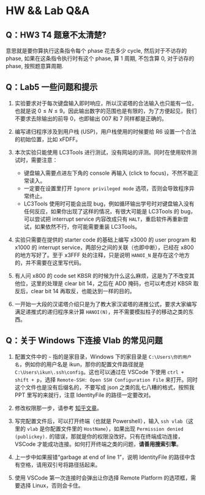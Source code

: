 # HW && Lab Q&A

## Q：HW3 T4 题意不太清楚?

意思就是要你算执行这条指令每个 phase 花去多少 cycle, 然后对于不访存的 phase, 如果在这条指令执行时有这个 phase, 算 1 周期, 不包含算 0, 对于访存的 phase, 按照题意算周期.

## Q：Lab5 一些问题和提示

1. 实验要求对于每次键盘输入即时响应，所以汉诺塔的合法输入也只能有一位，也就是说 $0\le N\le 9$。因此输出数字的范围也是有限的，为了方便起见，我们不要求去除输出的前导 0，也即输出 007 和 7 同样都是正确的。

2. 编写递归程序涉及到用户栈 (USP)，用户栈使用的时候要给 R6 设置一个合法的初始位置，比如 xFDFF。

3. 本次实验只能使用 LC3Tools 进行测试，没有网站的评测。同时在使用软件测试时，需要注意：
    - 键盘输入需要点进左下角的 console 再输入 (click to focus)，不然不能正常读入。
    - 一定要在设置里打开 `Ignore privileged mode` 选项，否则会导致程序异常终止。
    - LC3Tools 使用时可能会出现 bug，例如循环输出学号时对键盘输入没有任何反应，如果你出现了这样的情况，有很大可能是 LC3Tools 的 bug，可以尝试把 interrupt service 内容改成只有 `HALT`，重启软件再重新尝试，如果依然不行，你可能需要重装 LC3Tools。

4. 实验只需要在提供的 starter code 的基础上编写 x3000 的 user program 和 x1000 的 interrupt service，两部分之间的关联（也即中断），已经在 x800 的地方写好了。至于 x3FFF 处的注释，只是说明 `HANOI_N` 是存在这个地方的，并不需要在这里写代码。

5. 有人问 x800 的 code set KBSR 的时候为什么这么麻烦，这是为了不改变其他位，这里的处理是 clear bit 14，之后在 ADD 掩码，也可以考虑对 KBSR 取反后，clear bit 14 再取反，也能达到一样的目的。

6. 一开始一大段的汉诺塔介绍只是为了教大家汉诺塔的递推公式，要求大家编写满足递推式的递归程序来计算 `HANOI(N)`，并不需要模拟柱子的移动之类的东西。

## Q：关于 Windows 下连接 Vlab 的常见问题

1. 配置文件中的 `~` 指的是家目录，Windows 下的家目录是 `C:\Users\你的用户名`，例如你的用户名是 ikun，那你的配置文件路径就是 `C:\Users\ikun\.ssh\config`。这也可以通过在 VSCode 下使用 `ctrl + shift + p`，选择 `Remote-SSH: Open SSH Configuration File` 来打开。同时这个文件也是没有后缀名的，不要写成 json 之类的乱七八糟的格式，按照我 PPT 里写的来就行，注意 IdentityFile 的路径一定要改对。

2. 修改权限那一步，请参考 [知乎文章](https://zhuanlan.zhihu.com/p/364189095)。

3. 写完配置文件后，可以打开终端（也就是 Powershell），输入 `ssh vlab`（这里的 `vlab` 是你配置文件里的 `HostName`），如果出现 `Permission denied (publickey).` 的错误，那就是你的权限没改好。只有在终端成功连接，VSCode 才能成功连接。如何打开终端之类的问题，**请善用搜索引擎**。

4. 上一步中如果报错“garbage at end of line 1”，说明 IdentityFile 的路径中含有空格，请用双引号将路径括起来。

5. 使用 VSCode 第一次连接时会弹出让你选择 Remote Platform 的选项框，需要选择 Linux，否则会卡住。
